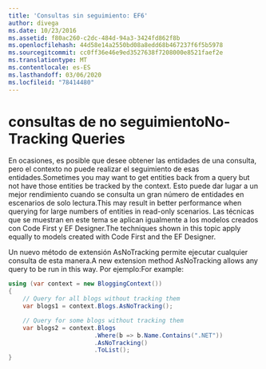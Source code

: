 ```yaml
---
title: 'Consultas sin seguimiento: EF6'
author: divega
ms.date: 10/23/2016
ms.assetid: f80ac260-c2dc-484d-94a3-3424fd862f8b
ms.openlocfilehash: 44d58e14a2550bd08a8edd68b467237f6f5b5978
ms.sourcegitcommit: cc0ff36e46e9ed3527638f7208000e8521faef2e
ms.translationtype: MT
ms.contentlocale: es-ES
ms.lasthandoff: 03/06/2020
ms.locfileid: "78414480"
---
```

# <a name="no-tracking-queries"></a><span data-ttu-id="b7464-102">consultas de no seguimiento</span><span class="sxs-lookup"><span data-stu-id="b7464-102">No-Tracking Queries</span></span>
<span data-ttu-id="b7464-103">En ocasiones, es posible que desee obtener las entidades de una consulta, pero el contexto no puede realizar el seguimiento de esas entidades.</span><span class="sxs-lookup"><span data-stu-id="b7464-103">Sometimes you may want to get entities back from a query but not have those entities be tracked by the context.</span></span> <span data-ttu-id="b7464-104">Esto puede dar lugar a un mejor rendimiento cuando se consulta un gran número de entidades en escenarios de solo lectura.</span><span class="sxs-lookup"><span data-stu-id="b7464-104">This may result in better performance when querying for large numbers of entities in read-only scenarios.</span></span> <span data-ttu-id="b7464-105">Las técnicas que se muestran en este tema se aplican igualmente a los modelos creados con Code First y EF Designer.</span><span class="sxs-lookup"><span data-stu-id="b7464-105">The techniques shown in this topic apply equally to models created with Code First and the EF Designer.</span></span>  

<span data-ttu-id="b7464-106">Un nuevo método de extensión AsNoTracking permite ejecutar cualquier consulta de esta manera.</span><span class="sxs-lookup"><span data-stu-id="b7464-106">A new extension method AsNoTracking allows any query to be run in this way.</span></span> <span data-ttu-id="b7464-107">Por ejemplo:</span><span class="sxs-lookup"><span data-stu-id="b7464-107">For example:</span></span>  

``` csharp
using (var context = new BloggingContext())
{
    // Query for all blogs without tracking them
    var blogs1 = context.Blogs.AsNoTracking();

    // Query for some blogs without tracking them
    var blogs2 = context.Blogs
                        .Where(b => b.Name.Contains(".NET"))
                        .AsNoTracking()
                        .ToList();
}
```  
